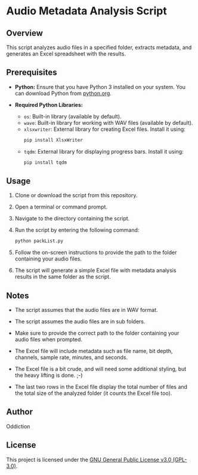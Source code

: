 # Audio Metadata Analysis Script

## Overview
This script analyzes audio files in a specified folder, extracts metadata, and generates an Excel spreadsheet with the results.

## Prerequisites
- **Python:** Ensure that you have Python 3 installed on your system. You can download Python from [python.org](https://www.python.org/downloads/).

- **Required Python Libraries:**
  - `os`: Built-in library (available by default).
  - `wave`: Built-in library for working with WAV files (available by default).
  - `xlsxwriter`: External library for creating Excel files. Install it using:
    ```bash
    pip install XlsxWriter
    ```
  - `tqdm`: External library for displaying progress bars. Install it using:
    ```bash
    pip install tqdm
    ```

## Usage
1. Clone or download the script from this repository.

2. Open a terminal or command prompt.

3. Navigate to the directory containing the script.

4. Run the script by entering the following command:
    ```bash
    python packList.py
    ```

5. Follow the on-screen instructions to provide the path to the folder containing your audio files.

6. The script will generate a simple Excel file with metadata analysis results in the same folder as the script.

## Notes
- The script assumes that the audio files are in WAV format.

- The script assumes the audio files are in sub folders.

- Make sure to provide the correct path to the folder containing your audio files when prompted.

- The Excel file will include metadata such as file name, bit depth, channels, sample rate, minutes, and seconds.

- The Excel file is a bit crude, and will need some additional styling, but the heavy lifting is done. ;-)

- The last two rows in the Excel file display the total number of files and the total size of the analyzed folder (it counts the Excel file too).

## Author
Oddiction

## License
This project is licensed under the [GNU General Public License v3.0 (GPL-3.0)](LICENSE).

